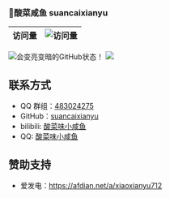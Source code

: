 ### 👋酸菜咸鱼 suancaixianyu
<!--
**suancaixianyu/suancaixianyu** is a ✨ _special_ ✨ repository because its `README.md` (this file) appears on your GitHub profile.

Here are some ideas to get you started:

- 🔭 I’m currently working on ...
- 🌱 I’m currently learning ...
- 👯 I’m looking to collaborate on ...
- 🤔 I’m looking for help with ...
- 💬 Ask me about ...
- 📫 How to reach me: ...
- 😄 Pronouns: ...
- ⚡ Fun fact: ...
-->
|访问量|![访问量](https://profile-counter.glitch.me/suancaixianyu/count.svg)|
|-|-|

<div>
  <picture>
    <source media="(prefers-color-scheme: dark)" srcset="https://github-readme-stats.vercel.app/api?username=suancaixianyu&show_icons=true&locale=cn&theme=github_dark">
    <source media="(prefers-color-scheme: light)" srcset="https://github-readme-stats.vercel.app/api?username=suancaixianyu&show_icons=true&locale=cn">
    <img alt="会变亮变暗的GitHub状态！" src="https://github-readme-stats.vercel.app/api?username=suancaixianyu&show_icons=true&locale=cn">
  </picture>
  <picture>
    <img src="https://github-readme-stats.vercel.app/api/top-langs/?username=suancaixianyu&layout=compact&text_color=1F2328&bg_color=FFFEFE&locale=cn">
  </picture>
</div>

## 联系方式
- QQ 群组：[483024275](http://qm.qq.com/cgi-bin/qm/qr?_wv=1027&k=VTH5TPkYKVe1D1cQloLci28AsGibBtij&authKey=Hz20fSbMqTl1UE2SGmGs0ojn3QRX8Xx2ok7oN71AnxXnaxRojQzMr5oQc8%2FK4ndD&noverify=0&group_code=483024275)
- GitHub：[suancaixianyu](https://github.com/suancaixianyu)
- bilibili: [酸菜味小咸鱼](https://space.bilibili.com/317339711)
- QQ: [酸菜味小咸鱼](https://qm.qq.com/q/HUrQnibuSc)

## 赞助支持
- 爱发电：<https://afdian.net/a/xiaoxianyu712>

